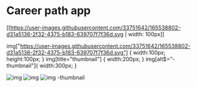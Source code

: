 # Career path app


[[https://user-images.githubusercontent.com/33751642/165538802-d31a5136-2f32-4375-b183-639707f7f36d.svg | width: 100px]]


img["https://user-images.githubusercontent.com/33751642/165538802-d31a5136-2f32-4375-b183-639707f7f36d.svg"] {
   width:100px;
   height:100px;
}
img[title="thumbnail"] {
   width:200px;
}
img[alt$="-thumbnail"]{
    width:300px;
}

![img](link#thumbnail) <!-- src = link#thumbnail -->
![img](link "thumbnail") <!-- title = thumbnail -->
![img -thumbnail](link) <!-- alt = img -thumbnail -->
